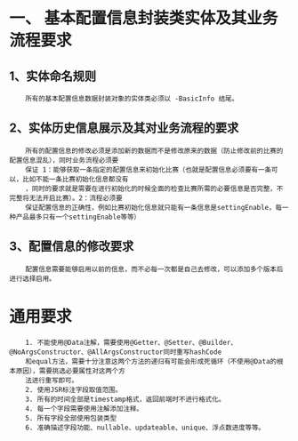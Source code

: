 # 一、 基本配置信息封装类实体及其业务流程要求
## 1、实体命名规则
        所有的基本配置信息数据封装对象的实体类必须以 -BasicInfo 结尾。
## 2、实体历史信息展示及其对业务流程的要求
        所有的配置信息的修改必须是添加新的数据而不是修改原来的数据（防止修改前的比赛的配置信息混乱），同时业务流程必须要
        保证 1：能够获取一条指定的配置信息来初始化比赛（也就是配置信息必须要有一条可以，比如不能一条比赛初始化信息都没有
        ，同时的要求就是需要在进行初始化的时候全面的检查比赛所需的必要信息是否完整，不完整将无法开启比赛）。2：流程必须要
        保证配置信息的正确性，例如比赛初始化信息就只能有一条信息是settingEnable，每一种产品最多只有一个settingEnable等等）
## 3、配置信息的修改要求
        配置信息需要能够启用以前的信息，而不必每一次都是自己去修改，可以添加多个版本后进行选择启用。
        
# 通用要求
        1. 不能使用@Data注解，需要使用@Getter、@Setter、@Builder、@NoArgsConstructor、@AllArgsConstructor同时重写hashCode
        和equal方法，需要十分注意这两个方法的递归有可能会形成死循环（不使用@Data的根本原因），需要挑选必要属性对这两个方
        法进行重写即可。
        2. 使用JSR标注字段取值范围。
        3. 所有的时间全部是timestamp格式，返回前端时不进行格式化。
        4. 每一个字段需要使用注解添加注释。
        5. 所有字段全部使用包装类型
        6. 准确描述字段功能、nullable、updateable、unique、浮点数进度等等。